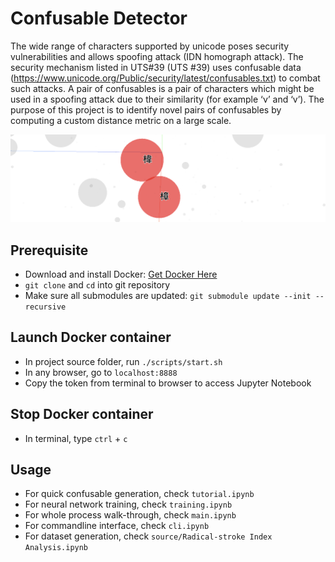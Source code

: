 # Confusable Detector
The wide range of characters supported by unicode poses security vulnerabilities 
and allows spoofing attack (IDN homograph attack). The security mechanism listed 
in UTS#39 (UTS #39) uses confusable data (https://www.unicode.org/Public/security/latest/confusables.txt) 
to combat such attacks. A pair of confusables is a pair of characters which 
might be used in a spoofing attack due to their similarity (for example ‘ν’ and 
‘v’). The purpose of this project is to identify novel pairs of confusables by 
computing a custom distance metric on a large scale.

![](./pictures/confusable_pair.png)

## Prerequisite
- Download and install Docker: [Get Docker Here](https://docs.docker.com/get-docker/)
- `git clone` and `cd` into git repository
- Make sure all submodules are updated: `git submodule update --init --recursive`

## Launch Docker container
- In project source folder, run `./scripts/start.sh`
- In any browser, go to `localhost:8888`
- Copy the token from terminal to browser to access Jupyter Notebook

## Stop Docker container
- In terminal, type `ctrl` + `c`

## Usage
- For quick confusable generation, check `tutorial.ipynb`
- For neural network training, check `training.ipynb`
- For whole process walk-through, check `main.ipynb`
- For commandline interface, check `cli.ipynb`
- For dataset generation, check `source/Radical-stroke Index Analysis.ipynb`
